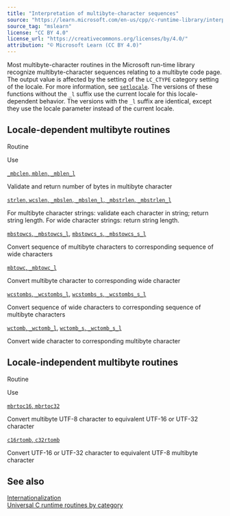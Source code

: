 ```yaml
---
title: "Interpretation of multibyte-character sequences"
source: "https://learn.microsoft.com/en-us/cpp/c-runtime-library/interpretation-of-multibyte-character-sequences?view=msvc-170"
source_tag: "mslearn"
license: "CC BY 4.0"
license_url: "https://creativecommons.org/licenses/by/4.0/"
attribution: "© Microsoft Learn (CC BY 4.0)"
---
```

Most multibyte-character routines in the Microsoft run-time library recognize multibyte-character sequences relating to a multibyte code page. The output value is affected by the setting of the `LC_CTYPE` category setting of the locale. For more information, see [`setlocale`](https://learn.microsoft.com/en-us/cpp/c-runtime-library/reference/setlocale-wsetlocale?view=msvc-170). The versions of these functions without the `_l` suffix use the current locale for this locale-dependent behavior. The versions with the `_l` suffix are identical, except they use the locale parameter instead of the current locale.

## Locale-dependent multibyte routines

Routine

Use

[`_mbclen`, `mblen`, `_mblen_l`](https://learn.microsoft.com/en-us/cpp/c-runtime-library/reference/mbclen-mblen-mblen-l?view=msvc-170)

Validate and return number of bytes in multibyte character

[`strlen`, `wcslen`, `_mbslen`, `_mbslen_l`, `_mbstrlen`, `_mbstrlen_l`](https://learn.microsoft.com/en-us/cpp/c-runtime-library/reference/strlen-wcslen-mbslen-mbslen-l-mbstrlen-mbstrlen-l?view=msvc-170)

For multibyte character strings: validate each character in string; return string length. For wide character strings: return string length.

[`mbstowcs`, `_mbstowcs_l`](https://learn.microsoft.com/en-us/cpp/c-runtime-library/reference/mbstowcs-mbstowcs-l?view=msvc-170), [`mbstowcs_s`, `_mbstowcs_s_l`](https://learn.microsoft.com/en-us/cpp/c-runtime-library/reference/mbstowcs-s-mbstowcs-s-l?view=msvc-170)

Convert sequence of multibyte characters to corresponding sequence of wide characters

[`mbtowc`, `_mbtowc_l`](https://learn.microsoft.com/en-us/cpp/c-runtime-library/reference/mbtowc-mbtowc-l?view=msvc-170)

Convert multibyte character to corresponding wide character

[`wcstombs`, `_wcstombs_l`](https://learn.microsoft.com/en-us/cpp/c-runtime-library/reference/wcstombs-wcstombs-l?view=msvc-170), [`wcstombs_s`, `_wcstombs_s_l`](https://learn.microsoft.com/en-us/cpp/c-runtime-library/reference/wcstombs-s-wcstombs-s-l?view=msvc-170)

Convert sequence of wide characters to corresponding sequence of multibyte characters

[`wctomb`, `_wctomb_l`](https://learn.microsoft.com/en-us/cpp/c-runtime-library/reference/wctomb-wctomb-l?view=msvc-170), [`wctomb_s`, `_wctomb_s_l`](https://learn.microsoft.com/en-us/cpp/c-runtime-library/reference/wctomb-s-wctomb-s-l?view=msvc-170)

Convert wide character to corresponding multibyte character

## Locale-independent multibyte routines

Routine

Use

[`mbrtoc16`, `mbrtoc32`](https://learn.microsoft.com/en-us/cpp/c-runtime-library/reference/mbrtoc16-mbrtoc323?view=msvc-170)

Convert multibyte UTF-8 character to equivalent UTF-16 or UTF-32 character

[`c16rtomb`, `c32rtomb`](https://learn.microsoft.com/en-us/cpp/c-runtime-library/reference/c16rtomb-c32rtomb1?view=msvc-170)

Convert UTF-16 or UTF-32 character to equivalent UTF-8 multibyte character

## See also

[Internationalization](https://learn.microsoft.com/en-us/cpp/c-runtime-library/internationalization?view=msvc-170)  
[Universal C runtime routines by category](https://learn.microsoft.com/en-us/cpp/c-runtime-library/run-time-routines-by-category?view=msvc-170)